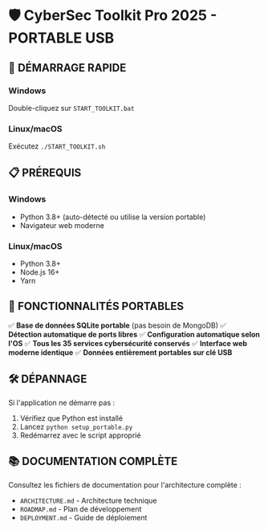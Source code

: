 # 🛡️ CyberSec Toolkit Pro 2025 - PORTABLE USB

## 🚀 DÉMARRAGE RAPIDE

### Windows
Double-cliquez sur `START_TOOLKIT.bat`

### Linux/macOS  
Exécutez `./START_TOOLKIT.sh`

## 📋 PRÉREQUIS

### Windows
- Python 3.8+ (auto-détecté ou utilise la version portable)
- Navigateur web moderne

### Linux/macOS
- Python 3.8+ 
- Node.js 16+
- Yarn

## 🔧 FONCTIONNALITÉS PORTABLES

✅ **Base de données SQLite portable** (pas besoin de MongoDB)
✅ **Détection automatique de ports libres**
✅ **Configuration automatique selon l'OS**
✅ **Tous les 35 services cybersécurité conservés**
✅ **Interface web moderne identique**
✅ **Données entièrement portables sur clé USB**

## 🛠️ DÉPANNAGE

Si l'application ne démarre pas :
1. Vérifiez que Python est installé
2. Lancez `python setup_portable.py` 
3. Redémarrez avec le script approprié

## 📚 DOCUMENTATION COMPLÈTE

Consultez les fichiers de documentation pour l'architecture complète :
- `ARCHITECTURE.md` - Architecture technique
- `ROADMAP.md` - Plan de développement  
- `DEPLOYMENT.md` - Guide de déploiement

